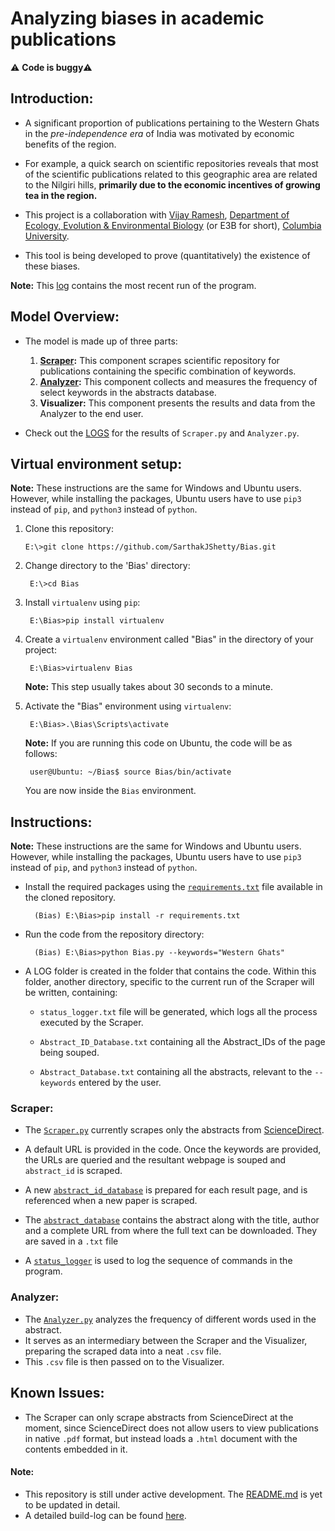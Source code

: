 
# Analyzing biases in academic publications

:warning: <strong>Code is buggy</strong>:warning:

## Introduction:

- A significant proportion of publications pertaining to the Western Ghats in the <em>pre-independence era</em> of India was motivated by economic benefits of the region.

- For example, a quick search on scientific repositories reveals that most of the scientific publications related to this geographic area are related to the Nilgiri hills, <strong>primarily due to the economic incentives of growing tea in the region.</strong>

- This project is a collaboration with <a title="Vijay" href="https://evolecol.weebly.com/" target="_blank">Vijay Ramesh</a>, <a title="E3B" href="http://e3b.columbia.edu/" target="_blank">Department of Ecology, Evolution & Environmental Biology</a> (or E3B for short), <a href="https://www.columbia.edu/" title="Columbia University" target="_blank">Columbia University</a>.

- This tool is being developed to prove (quantitatively) the existence of these biases.

<strong>Note:</strong> This <a title="Latest run" href="https://github.com/SarthakJShetty/Bias/tree/master/LOGS/LOG_2018-08-29_15_4_Western_Ghats">log</a> contains the most recent run of the program.

## Model Overview:
- The model is made up of three parts:
	1. <strong><a title="Scraper" href="https://github.com/SarthakJShetty/Bias/tree/master/Scraper.py/">Scraper</a>:</strong> This component scrapes scientific repository for publications containing the specific combination of keywords.
	2. <strong><a title="Analyzer" href="https://github.com/SarthakJShetty/Bias/tree/master/Analyzer.py/">Analyzer</a>:</strong> This component collects and measures the frequency of select keywords in the abstracts database.
	3. <strong>Visualizer:</strong> This component presents the results and data from the Analyzer to the end user.
		
- Check out the <a title="LOGS" href="https://github.com/SarthakJShetty/Bias/tree/master/LOGS">LOGS</a> for the results of ```Scraper.py``` and ```Analyzer.py```.

## Virtual environment setup:

<strong>Note:</strong> These instructions are the same for Windows and Ubuntu users. However, while installing the packages, Ubuntu users have to use ```pip3``` instead of ```pip```, and ```python3``` instead of ```python```.

1.  Clone this repository:

		E:\>git clone https://github.com/SarthakJShetty/Bias.git

2. Change directory to the 'Bias' directory:

		E:\>cd Bias		
		
3. Install ```virtualenv``` using ```pip```:

		E:\Bias>pip install virtualenv

4. Create a ```virtualenv``` environment called "Bias" in the directory of your project:

		E:\Bias>virtualenv Bias
	
	<strong>Note:</strong> This step usually takes about 30 seconds to a minute.
	
5. Activate the "Bias" environment using ```virtualenv```:

		E:\Bias>.\Bias\Scripts\activate

	<strong>Note:</strong> If you are running this code on Ubuntu, the code will be as follows:

		user@Ubuntu: ~/Bias$ source Bias/bin/activate

	You are now inside the ```Bias``` environment.

## Instructions:
<strong>Note:</strong> These instructions are the same for Windows and Ubuntu users. However, while installing the packages, Ubuntu users have to use ```pip3``` instead of ```pip```, and ```python3``` instead of ```python```.

- Install the required packages using the <a title="Package Requirements" target="_blank" href="https://github.com/SarthakJShetty/Bias/blob/master/requirements.txt">```requirements.txt```</a> file available in the cloned repository.
		
		(Bias) E:\Bias>pip install -r requirements.txt

- Run the code from the repository directory:

		(Bias) E:\Bias>python Bias.py --keywords="Western Ghats"

- A LOG folder is created in the folder that contains the code. Within this folder, another directory, specific to the current run of the Scraper will be written, containing:
	- ```status_logger.txt``` file will be generated, which logs all the process executed by the Scraper.

	- ```Abstract_ID_Database.txt``` containing all the Abstract_IDs of the page being souped.

	- ```Abstract_Database.txt``` containing all the abstracts, relevant to the ```--keywords``` entered by the user.


### Scraper:
- The <a title="Scraper" href="https://github.com/SarthakJShetty/Bias/blob/master/Scraper.py">```Scraper.py```</a> currently scrapes only the abstracts from <a title="ScienceDirect" href="https://www.ScienceDirect.com">ScienceDirect</a>.

- A default URL is provided in the code. Once the keywords are provided, the URLs are queried and the resultant webpage is souped and ```abstract_id``` is scraped.

- A new <a title="Abstract ID" target="_blank" href="https://github.com/SarthakJShetty/Bias/blob/master/LOGS/LOG_2018-08-29_15_4_Western_Ghats/Abstract_ID_Database_2018-08-29_15_4_1.txt">```abstract_id_database```</a> is prepared for each result page, and is referenced when a new paper is scraped.

- The <a title="Abstract Database" target="_blank" href="https://github.com/SarthakJShetty/Bias/blob/master/LOGS/LOG_2018-08-29_15_4_Western_Ghats/Abstract_Database_2018-08-29_15_4.txt">```abstract_database```</a> contains the abstract along with the title, author and a complete URL from where the full text can be downloaded. They are saved in a ```.txt``` file

- A <a title="Status Logger" href="https://github.com/SarthakJShetty/Bias/blob/master/LOGS/LOG_2018-08-29_15_4_Western_Ghats/Status_Logger_2018-08-29_15_4.txt" target="_blank">```status_logger```</a> is used to log the sequence of commands in the program.

### Analyzer:
- The <a title="Analyzer" href="https://github.com/SarthakJShetty/Bias/tree/master/Analyzer.py/">```Analyzer.py```</a> analyzes the frequency of different words used in the abstract.
- It serves as an intermediary between the Scraper and the Visualizer, preparing the scraped data into a neat ```.csv``` <a title="https://github.com/SarthakJShetty/Bias/blob/master/LOGS/LOG_2018-09-15_19_18_Bengal_Tiger_Ghats/Abstract_Database_2018-09-15_19_18_CSV_DATA.csv">file</a>.
- This ```.csv``` file is then passed on to the Visualizer.

## Known Issues:
- The Scraper can only scrape abstracts from ScienceDirect at the moment, since ScienceDirect does not allow users to view publications in native ```.pdf``` format, but instead loads a ```.html``` document with the contents embedded in it.

#### Note:
- This repository is still under active development. The <a title="README" href="https://github.com/SarthakJShetty/Bias">README.md</a> is yet to be updated in detail.
- A detailed build-log can be found <a href="https://github.com/SarthakJShetty/Bias/blob/master/build-log.md" title="README" target="_blank">here</a>.